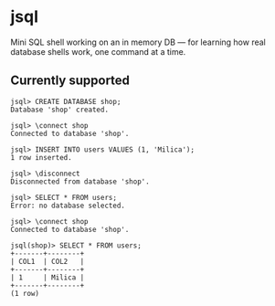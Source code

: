 # jsql
Mini SQL shell working on an in memory DB — for learning how real database shells work, one command at a time.

## Currently supported ##

```shell
jsql> CREATE DATABASE shop;
Database 'shop' created.

jsql> \connect shop
Connected to database 'shop'.

jsql> INSERT INTO users VALUES (1, 'Milica');
1 row inserted.

jsql> \disconnect
Disconnected from database 'shop'.

jsql> SELECT * FROM users;
Error: no database selected.

jsql> \connect shop
Connected to database 'shop'.

jsql(shop)> SELECT * FROM users;
+-------+--------+
| COL1  | COL2   |
+-------+--------+
| 1     | Milica |
+-------+--------+
(1 row)

```
